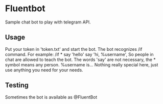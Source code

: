 # Fluentbot

Sample chat bot to play with telegram API.

## Usage
Put your token in 'token.txt' and start the bot.
The bot recognizes /if command.
For example:
/if * say 'hello' say 'hi, %username',
So people in chat are allowed to teach the bot.
The words 'say' are not necessary, the * symbol means any person.
%username is... 
Nothing really special here, just use anything you need for your needs.

## Testing
Sometimes the bot is available as @FluentBot
